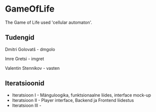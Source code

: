 # GameOfLife

The Game of Life used 'cellular automaton'.

Tudengid
--------
Dmitri Golovatš - dmgolo

Imre Gretsi - imgret

Valentin Stennikov - vasten

Iteratsioonid
-------------

- Iteratsioon I - Mänguloogika, funktsionaalne liides, interface mock-up
- Iteratsioon II - Player interface, Backend ja Frontend liidestus
- Iteratsioon III -

